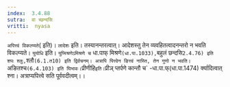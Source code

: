 ```yaml
---
index:  3.4.88
sutra:  वा च्छन्दसि
vritti:  nyasa
---
```


`अपित्त्वं विकल्प्यते`( इति)। `लादेशः` इति। तस्यानन्तरत्वात्। आदेशस्तु तेन व्यवहितत्वादनन्तरो न भवति विकल्प्यते। `युयोधि` इति। `युप्मिश्रणेऽमिश्रणे च` धा.पाफ् मिश्रणे` (धा.पा.1033), `बहुलं छन्दसि` 2.4.76) इति शपः श्लुः, `श्लौ` (6.1.त10) इति द्विर्वचनम्। अत्रापि पित्त्वेन ङित्त्वं नास्ति, तेन गुणो न भवति। `अङितश्च` (6.4.103) इति घिभावः। `प्रीणीहि` इति। `प्रीञ् प्तर्पणे कान्तौ च` -धा.पा.फ्(धा.पा.1474) र्क्यादित्वात् श्ना। अत्राप्यपित्त्वे सति पूर्ववदीत्वम्।।

